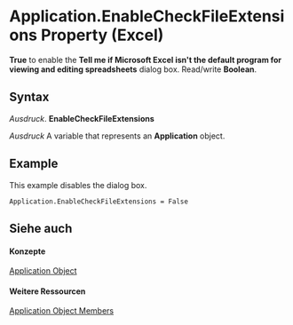 
# Application.EnableCheckFileExtensions Property (Excel)

 **True** to enable the **Tell me if Microsoft Excel isn't the default program for viewing and editing spreadsheets** dialog box. Read/write **Boolean**.


## Syntax

 _Ausdruck_. **EnableCheckFileExtensions**

 _Ausdruck_ A variable that represents an **Application** object.


## Example

This example disables the dialog box.


```
Application.EnableCheckFileExtensions = False
```


## Siehe auch


#### Konzepte


[Application Object](19b73597-5cf9-4f56-8227-b5211f657f6f.md)
#### Weitere Ressourcen


[Application Object Members](http://msdn.microsoft.com/library/4cb9ca42-8d07-cc9c-2d80-4eb9a5921e1e%28Office.15%29.aspx)